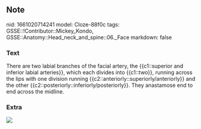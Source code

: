 ## Note
nid: 1661020714241
model: Cloze-88f0c
tags: GSSE::!Contributor::Mickey_Kondo, GSSE::Anatomy::Head_neck_and_spine::06._Face
markdown: false

### Text
There are two labial branches of the facial artery, the {{c1::superior and inferior labial arteries}}, which each divides into {{c1::two}}, running across the lips with one division running {{c2::anteriorly::superiorly/anteriorly}} and the other {{c2::posteriorly::inferiorly/posteriorly}}. They anastamose end to end across the midline.

### Extra
<img src= 
"Five-arterial-sources-of-the-inferior-labial-artery-and-their-various-combinations.ppm">
